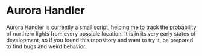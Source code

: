 # Aurora Handler
Aurora Handler is currently a small script, helping me to track the probability of northern lights from every possible location.
It is in its very early states of development, so if you found this repository and want to try it, be prepared to find bugs and weird behavior.
